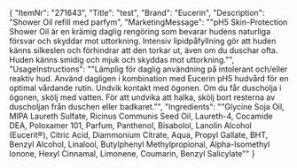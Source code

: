 {
  "ItemNr": "271643",
  "Title": "test",
  "Brand": "Eucerin",
  "Description": "Shower Oil refill med parfym",
  "MarketingMessage": "\"pH5 Skin-Protection Shower Oil är en krämig daglig rengöring som bevarar hudens naturliga försvar och skyddar mot uttorkning. Intensiv lipidpåfyllning gör att huden känns silkeslen och förhindrar att den torkar ut, även om du duschar ofta. Huden känns smidig och mjuk och skyddas mot uttorkning.\"",
  "UsageInstructions": "\"Lämplig för daglig användning på intolerant och/eller reaktiv hud. Använd dagligen i kombination med Eucerin pH5 hudvård för en optimal vårdande rutin. Undvik kontakt med ögonen. Om du får duscholja i ögonen, skölj med vatten. För att undvika att halka, skölj bort resterna av duscholjan från duschen eller badkaret.\"",
  "Ingredients": "\"Glycine Soja Oil, MIPA Laureth Sulfate, Ricinus Communis Seed Oil, Laureth-4, Cocamide DEA, Poloxamer 101, Parfum, Panthenol, Bisabolol, Lanolin Alcohol (Eucerit®), Citric Acid, Diammonium Citrate, Aqua, Propyl Gallate, BHT, Benzyl Alcohol, Linalool, Butylphenyl Methylpropional, Alpha-Isomethyl Ionone, Hexyl Cinnamal, Limonene, Coumarin, Benzyl Salicylate\""
}
